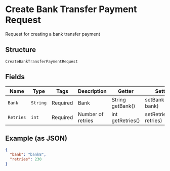
# Create Bank Transfer Payment Request

Request for creating a bank transfer payment

## Structure

`CreateBankTransferPaymentRequest`

## Fields

| Name | Type | Tags | Description | Getter | Setter |
|  --- | --- | --- | --- | --- | --- |
| `Bank` | `String` | Required | Bank | String getBank() | setBank(String bank) |
| `Retries` | `int` | Required | Number of retries | int getRetries() | setRetries(int retries) |

## Example (as JSON)

```json
{
  "bank": "bank8",
  "retries": 230
}
```


